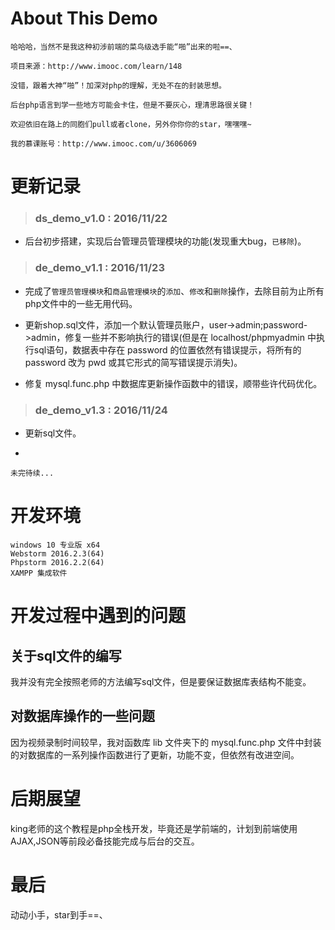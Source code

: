 # About This Demo

    哈哈哈，当然不是我这种初涉前端的菜鸟级选手能“啪”出来的啦==、
    
    项目来源：http://www.imooc.com/learn/148
    
    没错，跟着大神“啪”！加深对php的理解，无处不在的封装思想。
    
    后台php语言到学一些地方可能会卡住，但是不要灰心，理清思路很关键！
    
    欢迎依旧在路上的同胞们pull或者clone，另外你你你的star，嘿嘿嘿~ 
    
    我的慕课账号：http://www.imooc.com/u/3606069
    
# 更新记录 

> ### ds_demo_v1.0 : 2016/11/22 

- 后台初步搭建，实现后台管理员管理模块的功能(发现重大bug，`已移除`)。

> ### de_demo_v1.1 : 2016/11/23 

- 完成了`管理员管理模块`和`商品管理模块`的`添加`、`修改`和`删除`操作，去除目前为止所有php文件中的一些无用代码。

- 更新shop.sql文件，添加一个默认管理员账户，user->admin;password->admin，修复一些并不影响执行的错误(但是在 localhost/phpmyadmin 中执行sql语句，数据表中存在 password 的位置依然有错误提示，将所有的 password 改为 pwd 或其它形式的简写错误提示消失)。

- 修复 mysql.func.php 中数据库更新操作函数中的错误，顺带些许代码优化。

>### de_demo_v1.3 : 2016/11/24 

- 更新sql文件。

- 


`未完待续...`

# 开发环境
    windows 10 专业版 x64
    Webstorm 2016.2.3(64)
    Phpstorm 2016.2.2(64)
    XAMPP 集成软件
# 开发过程中遇到的问题
## 关于sql文件的编写
我并没有完全按照老师的方法编写sql文件，但是要保证数据库表结构不能变。
## 对数据库操作的一些问题
因为视频录制时间较早，我对函数库 lib 文件夹下的 mysql.func.php 文件中封装的对数据库的一系列操作函数进行了更新，功能不变，但依然有改进空间。
# 后期展望
king老师的这个教程是php全栈开发，毕竟还是学前端的，计划到前端使用AJAX,JSON等前段必备技能完成与后台的交互。
# 最后
动动小手，star到手==、
